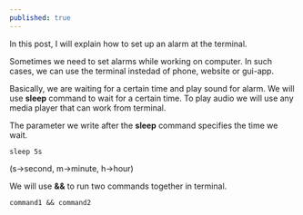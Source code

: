 ```yaml
---
published: true
---
```

In this post, I will explain how to set up an alarm at the terminal.

Sometimes we need to set alarms while working on computer. In such cases, we can use the terminal instedad of phone, website or gui-app.

Basically, we are waiting for a certain time and play sound for alarm. We will use **sleep** command to wait for a certain time.
To play audio we will use any media player that can work from terminal.

The parameter we write after the **sleep** command specifies the time we wait.

```sleep 5s```

(s->second, m->minute, h->hour)

We will use **&&** to run two commands together in terminal.

```command1 && command2```
